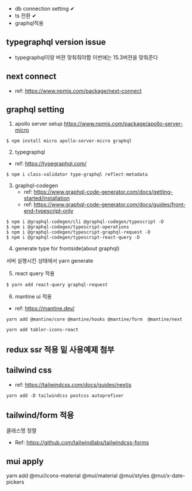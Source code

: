 - db connection setting ✔
- ts 전환 ✔
- graphql적용

## typegraphql version issue

- typegraphql이랑 버젼 맞춰줘야함 이번에는 15.3버젼을 맞춰준다

## next connect

- ref: https://www.npmjs.com/package/next-connect

## graphql setting

1. apollo server setup
   https://www.npmjs.com/package/apollo-server-micro

```
$ npm install micro apollo-server-micro graphql
```

2. typegraphql

- ref: https://typegraphql.com/

```
$ npm i class-validator type-graphql reflect-metadata
```

3. graphql-codegen
   - ref: https://www.graphql-code-generator.com/docs/getting-started/installation
   - ref: https://www.graphql-code-generator.com/docs/guides/front-end-typescript-only

```
$ npm i @graphql-codegen/cli @graphql-codegen/typescript -D
$ npm i @graphql-codegen/typescript-operations
$ npm i @graphql-codegen/typescript-graphql-request -D
$ npm i @graphql-codegen/typescript-react-query -D
```

4. generate type for frontside(about graphql)

서버 실행시킨 상태에서
yarn generate

5. react query 적용

```
$ yarn add react-query graphql-request
```

6. mantine ui 적용

- ref: https://mantine.dev/

```
yarn add @mantine/core @mantine/hooks @mantine/form  @mantine/next

yarn add tabler-icons-react
```


## redux ssr 적용 밑 사용예제 첨부


## tailwind css 
- ref: https://tailwindcss.com/docs/guides/nextjs
```
yarn add -D tailwindcss postcss autoprefixer

```

## tailwind/form 적용
클래스명 정렬
- Ref: https://github.com/tailwindlabs/tailwindcss-forms


## mui apply

 yarn add @mui/icons-material @mui/material @mui/styles @mui/x-date-pickers